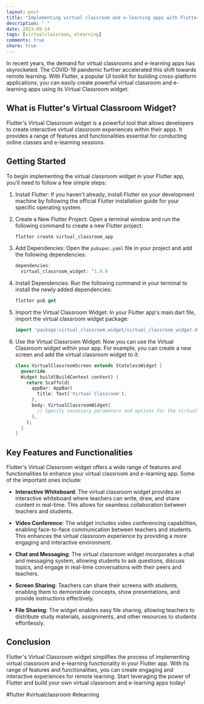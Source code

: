 ```yaml
---
layout: post
title: "Implementing virtual classroom and e-learning apps with Flutter's virtual classroom widget"
description: " "
date: 2023-09-14
tags: [virtualclassroom, elearning]
comments: true
share: true
---
```


In recent years, the demand for virtual classrooms and e-learning apps has skyrocketed. The COVID-19 pandemic further accelerated this shift towards remote learning. With Flutter, a popular UI toolkit for building cross-platform applications, you can easily create powerful virtual classroom and e-learning apps using its Virtual Classroom widget.

## What is Flutter's Virtual Classroom Widget?

Flutter's Virtual Classroom widget is a powerful tool that allows developers to create interactive virtual classroom experiences within their apps. It provides a range of features and functionalities essential for conducting online classes and e-learning sessions.

## Getting Started

To begin implementing the virtual classroom widget in your Flutter app, you'll need to follow a few simple steps:

1. Install Flutter: If you haven't already, install Flutter on your development machine by following the official Flutter installation guide for your specific operating system.

2. Create a New Flutter Project: Open a terminal window and run the following command to create a new Flutter project:

   ```dart
   flutter create virtual_classroom_app
   ```

3. Add Dependencies: Open the `pubspec.yaml` file in your project and add the following dependencies:

   ```dart
   dependencies:
     virtual_classroom_widget: ^1.0.0
   ```

4. Install Dependencies: Run the following command in your terminal to install the newly added dependencies:

   ```dart
   flutter pub get
   ```

5. Import the Virtual Classroom Widget: In your Flutter app's main.dart file, import the virtual classroom widget package:

   ```dart
   import 'package:virtual_classroom_widget/virtual_classroom_widget.dart';
   ```

6. Use the Virtual Classroom Widget: Now you can use the Virtual Classroom widget within your app. For example, you can create a new screen and add the virtual classroom widget to it:

   ```dart
   class VirtualClassroomScreen extends StatelessWidget {
     @override
     Widget build(BuildContext context) {
       return Scaffold(
         appBar: AppBar(
           title: Text('Virtual Classroom'),
         ),
         body: VirtualClassroomWidget(
           // Specify necessary parameters and options for the virtual classroom widget
         ),
       );
     }
   }
   ```

## Key Features and Functionalities

Flutter's Virtual Classroom widget offers a wide range of features and functionalities to enhance your virtual classroom and e-learning app. Some of the important ones include:

- **Interactive Whiteboard**: The virtual classroom widget provides an interactive whiteboard where teachers can write, draw, and share content in real-time. This allows for seamless collaboration between teachers and students.

- **Video Conference**: The widget includes video conferencing capabilities, enabling face-to-face communication between teachers and students. This enhances the virtual classroom experience by providing a more engaging and interactive environment.

- **Chat and Messaging**: The virtual classroom widget incorporates a chat and messaging system, allowing students to ask questions, discuss topics, and engage in real-time conversations with their peers and teachers.

- **Screen Sharing**: Teachers can share their screens with students, enabling them to demonstrate concepts, show presentations, and provide instructions effectively.

- **File Sharing**: The widget enables easy file sharing, allowing teachers to distribute study materials, assignments, and other resources to students effortlessly.

## Conclusion

Flutter's Virtual Classroom widget simplifies the process of implementing virtual classroom and e-learning functionality in your Flutter app. With its range of features and functionalities, you can create engaging and interactive experiences for remote learning. Start leveraging the power of Flutter and build your own virtual classroom and e-learning apps today!

#flutter #virtualclassroom #elearning